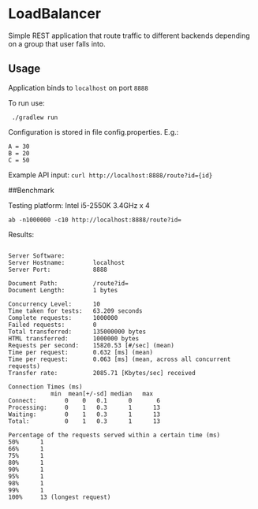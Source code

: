 # LoadBalancer
Simple REST application that route traffic to different backends depending on a group that user falls into.

## Usage
Application binds to ``localhost`` on port ``8888``

To run use:

	 ./gradlew run

 
Configuration is stored in file config.properties.
E.g.:

  ```
A = 30
B = 20
C = 50
  ```
  Example API input:
  ``` curl http://localhost:8888/route?id={id} ```

##Benchmark

Testing platform: Intel i5-2550K 3.4GHz x 4


 ``ab -n1000000 -c10 http://localhost:8888/route?id= ``
 
 Results:


  ```
 
Server Software:        
Server Hostname:        localhost
Server Port:            8888

Document Path:          /route?id=
Document Length:        1 bytes

Concurrency Level:      10
Time taken for tests:   63.209 seconds
Complete requests:      1000000
Failed requests:        0
Total transferred:      135000000 bytes
HTML transferred:       1000000 bytes
Requests per second:    15820.53 [#/sec] (mean)
Time per request:       0.632 [ms] (mean)
Time per request:       0.063 [ms] (mean, across all concurrent requests)
Transfer rate:          2085.71 [Kbytes/sec] received

Connection Times (ms)
              min  mean[+/-sd] median   max
Connect:        0    0   0.1      0       6
Processing:     0    1   0.3      1      13
Waiting:        0    1   0.3      1      13
Total:          0    1   0.3      1      13

Percentage of the requests served within a certain time (ms)
  50%      1
  66%      1
  75%      1
  80%      1
  90%      1
  95%      1
  98%      1
  99%      1
 100%     13 (longest request)

  ```


	 
